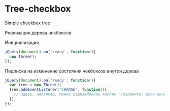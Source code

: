 # Tree-checkbox
Simple checkbox tree

Реализация дерева чекбоксов.

Инициализация
```javascript
jQuery(document).on('ready', function(){
  new Three();  
});
```

Подписка на изменение состояния чекбоксов внутри дерева
```javascript
jQuery(document).on('ready', function(){
  var tree = new Three();  
  tree.addEventListener('CHANGE', function(){
    // Здесь, например, можно задизейблить кнопку "Сохранить" если ничего не выбрано в дереве
  });
});
```

